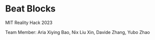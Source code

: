 # Beat Blocks
MIT Reality Hack 2023

Team Member: Aria Xiying Bao, Nix Liu Xin, Davide Zhang, Yubo Zhao


